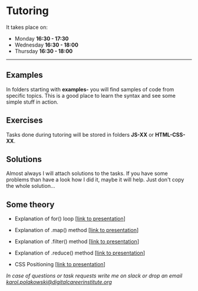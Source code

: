 # Tutoring
It takes place on:
- Monday **16:30 - 17:30**
- Wednesday **16:30 - 18:00**
- Thursday **16:30 - 18:00**

---

## Examples
In folders starting with **examples-** you will find samples of code from specific topics. This is a good place to learn the syntax and see some simple stuff in action.

## Exercises
Tasks done during tutoring will be stored in folders **JS-XX** or **HTML-CSS-XX**.

## Solutions
Almost always I will attach solutions to the tasks. If you have some problems than have a look how I did it, maybe it will help. Just don't copy the whole solution...

## Some theory
- Explanation of for() loop [[link to presentation](https://docs.google.com/presentation/d/13lbxwkMOszzganDVPB0VMpAHTIP_dE7YUoBetAzw5D8/edit?usp=sharing)]
- Explanation of .map() method [[link to presentation](https://docs.google.com/presentation/d/14zIdVLMu-o2xIJ_2YOKoE3zDxUvZHGKiaB97G-sWvwk/edit?usp=sharing)]
- Explanation of .filter() method [[link to presentation](https://docs.google.com/presentation/d/1t89PQF5Fv4hvPIQPVXlkp8-c1jGZAMo8TBYyafyoK2w/edit?usp=sharing)]
- Explanation of .reduce() method [[link to presentation](https://docs.google.com/presentation/d/1IZhpjFQwOqoq1lsPJnPm_UHiSbIQk_AmnpTbEFAC82Q/edit?usp=sharing)]

- CSS Positioning [[link to presentation](https://docs.google.com/presentation/d/1-Vw8SEsixuC6o2aOoqeXR4BinEpdeIblYQ2OjTCA5JU/edit?usp=sharing)]

*In case of questions or task requests write me on slack or drop an email karol.polakowski@digitalcareerinstitute.org*

